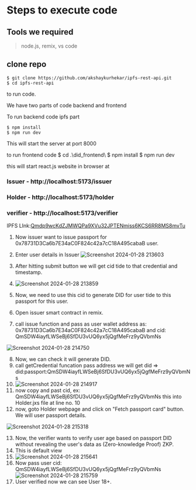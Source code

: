# Steps to execute code

## Tools we required
  > node.js,
  > remix,
  > vs code


## clone repo

    $ git clone https://github.com/akshaykurhekar/ipfs-rest-api.git
    $ cd ipfs-rest-api

to run code.

We have two parts of code backend and frontend
  
  To run backend code ipfs part
  
    $ npm install
    $ npm run dev

  This will start the server at port 8000 
  
  to run frontend code
    $ cd .\did_frontend\ 
    $ npm install
    $ npm run dev

this will start react.js website in browser at 

 ### Issuer - http://localhost:5173/issuer
 ### Holder - http://localhost:5173/holder
 ### verifier - http://localhost:5173/verifier

IPFS LInk:[Qmdp9wcKdZJMWQPa9XVu32JPTENmiss6KCS6RR8MS8mvTu](https://ipfs.io/ipfs/Qmdp9wcKdZJMWQPa9XVu32JPTENmiss6KCS6RR8MS8mvTu)

1. Now issuer want to issue passport for 0x78731D3Ca6b7E34aC0F824c42a7cC18A495cabaB user.
2. Enter user details in Issuer 
  ![Screenshot 2024-01-28 213603](https://github.com/akshaykurhekar/ipfs-rest-api/assets/55475959/b5775fa0-6312-4290-b252-89e490f700de)
3. After hitting submit button we will get cid tide to that credential and timestamp.
  
5. ![Screenshot 2024-01-28 213859](https://github.com/akshaykurhekar/ipfs-rest-api/assets/55475959/af40c9c0-0fb8-4d4e-8e1f-efd50898cc8c)
6. Now, we need to use this cid to generate DID for user tide to this passport for this user.
7. Open issuer smart contract in remix.
8. call issue function and pass as user wallet address as: 0x78731D3Ca6b7E34aC0F824c42a7cC18A495cabaB and cid: QmSDW4iayfLWSeBj6SfDU3vUQ6yx5jQgfMeFrz9yQVbmNs

![Screenshot 2024-01-28 214750](https://github.com/akshaykurhekar/ipfs-rest-api/assets/55475959/a19e2cd5-ff08-4033-ba38-6dd117bc25d5)

8. Now, we can check it will generate DID.
9. call getCredential funcation pass address we will get did =>  did:passport:QmSDW4iayfLWSeBj6SfDU3vUQ6yx5jQgfMeFrz9yQVbmNs
10. ![Screenshot 2024-01-28 214917](https://github.com/akshaykurhekar/ipfs-rest-api/assets/55475959/f9a1b7db-6798-4bdb-8197-9462e4c153af)
11. now copy and past cid,  ex: QmSDW4iayfLWSeBj6SfDU3vUQ6yx5jQgfMeFrz9yQVbmNs this into Holder.jxs file at line no. 10
12. now, goto Holder webpage and click on "Fetch passport card" button.  We will user passport details.

![Screenshot 2024-01-28 215318](https://github.com/akshaykurhekar/ipfs-rest-api/assets/55475959/982eedbb-7844-43a3-a819-0767251d759f)

13. Now, the verifier wants to verify user age based on passport DID without revealing the user's data as (Zero-knowledge Proof) ZKP.
14. This is default view
15. ![Screenshot 2024-01-28 215641](https://github.com/akshaykurhekar/ipfs-rest-api/assets/55475959/7bbd60fb-2ddd-4ca8-af42-67580aa6db3e)
16. Now pass user cid: QmSDW4iayfLWSeBj6SfDU3vUQ6yx5jQgfMeFrz9yQVbmNs
![Screenshot 2024-01-28 215759](https://github.com/akshaykurhekar/ipfs-rest-api/assets/55475959/a0e0e3f6-d6ab-4f91-981c-10e6b9793b02)
17. User verified now we can see User 18+.

